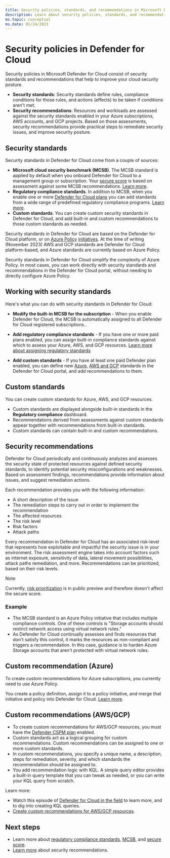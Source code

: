 ```yaml
---
title: Security policies, standards, and recommendations in Microsoft Defender for Cloud 
description: Learn about security policies, standards, and recommendations in Microsoft Defender for Cloud.
ms.topic: conceptual
ms.date: 01/24/2023
---
```


# Security policies in Defender for Cloud

Security policies in Microsoft Defender for Cloud consist of security standards and recommendations that help to improve your cloud security posture.

- **Security standards**: Security standards define rules, compliance conditions for those rules, and actions (effects) to be taken if conditions aren't met.
- **Security recommendations**: Resources and workloads are assessed against the security standards enabled in your Azure subscriptions, AWS accounts, and GCP projects. Based on those assessments, security recommendations provide practical steps to remediate security issues, and improve security posture.


## Security standards

Security standards in Defender for Cloud come from a couple of sources:

- **Microsoft cloud security benchmark (MCSB)**. The MCSB standard is applied by default when you onboard Defender for Cloud to a management group or subscription. Your [secure score](secure-score-security-controls.md) is based on assessment against some MCSB recommendations. [Learn more](concept-regulatory-compliance.md).
- **Regulatory compliance standards**. In addition to MCSB, when you enable one or more [Defender for Cloud plans](defender-for-cloud-introduction.md) you can add standards from a wide range of predefined regulatory compliance programs. [Learn more](regulatory-compliance-dashboard.md).
- **Custom standards**. You can create custom security standards in Defender for Cloud, and add built-in and custom recommendations to those custom standards as needed.

Security standards in Defender for Cloud are based on the Defender for Cloud platform, or on [Azure Policy](../governance/policy/overview.md) [initiatives](../governance/policy/concepts/initiative-definition-structure.md). At the time of writing (November 2023) AWS and GCP standards are Defender for Cloud platform-based, and Azure standards are currently based on Azure Policy.

Security standards in Defender for Cloud simplify the complexity of Azure Policy. In most cases, you can work directly with security standards and recommendations in the Defender for Cloud portal, without needing to directly configure Azure Policy.

## Working with security standards

Here's what you can do with security standards in Defender for Cloud:


- **Modify the built-in MCSB for the subscription** - When you enable Defender for Cloud, the MCSB is automatically assigned to all Defender for Cloud registered subscriptions..

- **Add regulatory compliance standards** - If you have one or more paid plans enabled, you can assign built-in compliance standards against which to assess your Azure, AWS, and GCP resources. [Learn more about assigning regulatory standards](update-regulatory-compliance-packages.md)

- **Add custom standards** - If you have at least one paid Defender plan enabled, you can define new [Azure](custom-security-policies.md), [AWS and GCP](create-custom-recommendations.md) standards in the Defender for Cloud portal, and add recommendations to them.


## Custom standards

You can create custom standards for Azure, AWS, and GCP resources.

- Custom standards are displayed alongside built-in standards in the **Regulatory compliance** dashboard. 
- Recommendations derived from assessments against custom standards appear together with recommendations from built-in standards.
- Custom standards can contain built-in and custom recommendations.


## Security recommendations

Defender for Cloud periodically and continuously analyzes and assesses the security state of protected resources against  defined security standards, to identify potential security misconfigurations and weaknesses. Based on assessment findings, recommendations provide information about issues, and suggest remediation actions.

Each recommendation provides you with the following information:

- A short description of the issue
- The remediation steps to carry out in order to implement the recommendation
- The affected resources
- The risk level
- Risk factors
- Attack paths

Every recommendation in Defender for Cloud has an associated risk-level that represents how exploitable and impactful the security issue is in your environment. The risk assessment engine takes into account factors such as internet exposure, sensitivity of data, lateral movement possibilities, attack paths remediation, and more. Recommendations can be prioritized, based on their risk levels.

> [!NOTE]
> Currently, [risk prioritization](how-to-manage-attack-path.md#features-of-the-attack-path-overview-page) is in public preview and therefore doesn't affect the secure score.


### Example

- The MCSB standard is an Azure Policy initiative that includes multiple compliance controls. One of these controls is "Storage accounts should restrict network access using virtual network rules."
- As Defender for Cloud continually assesses and finds resources that don't satisfy this control, it marks the resources as non-compliant and triggers a recommendation. In this case, guidance is to harden Azure Storage accounts that aren't protected with virtual network rules.


## Custom recommendation (Azure)

To create custom recommendations for Azure subscriptions, you currently need to use Azure Policy. 

You create a policy definition, assign it to a policy initiative, and merge that initiative and policy into Defender for Cloud. [Learn more](custom-security-policies.md).

## Custom recommendations (AWS/GCP)

- To create custom recommendations for AWS/GCP resources, you must have the [Defender CSPM plan](concept-cloud-security-posture-management.md) enabled.
- Custom standards act as a logical grouping for custom recommendations. Custom recommendations can be assigned to one or more custom standards.
- In custom recommendations, you specify a unique name, a description, steps for remediation, severity, and which standards the recommendation should be assigned to.
- You add recommendation logic with KQL. A simple query editor provides a built-in query template that you can tweak as needed, or you can write your KQL query from scratch.

Learn more:

- Watch this episode of [Defender for Cloud in the field](https://techcommunity.microsoft.com/t5/microsoft-defender-for-cloud/creating-custom-recommendations-amp-standards-for-aws-gcp/ba-p/3810248) to learn more, and to dig into creating KQL queries.
- [Create custom recommendations for AWS/GCP resources](create-custom-recommendations.md).


## Next steps

- Learn more about [regulatory compliance standards](concept-regulatory-compliance-standards.md), [MCSB](concept-regulatory-compliance.md), and [secure score](secure-score-security-controls.md).
- [Learn more](review-security-recommendations.md) about security recommendations.


